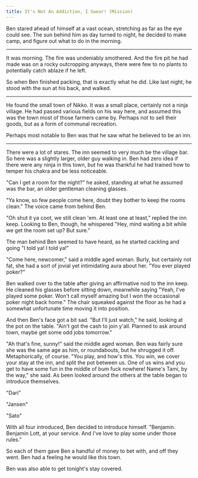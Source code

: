 ```yaml
---
title: It's Not An Addiction, I Swear! (Mission)
---
```


Ben stared ahead of himself at a vast ocean, stretching as far as the eye could see. The sun behind him as day turned to night, he decided to make camp, and figure out what to do in the morning.

***

It was morning. The fire was undeniably smothered. And the fire pit he had made was on a rocky outcropping anyways, there were few to no plants to potentially catch ablaze if he left.

So when Ben finished packing, that is exactly what he did. Like last night, he stood with the sun at his back, and walked.

***

He found the small town of Nikko. It was a small place, certainly not a ninja village. He had passed various fields on his way here, and assumed this was the town most of those farmers came by. Perhaps not to sell their goods, but as a form of communal recreation.

Perhaps most notable to Ben was that he saw what he believed to be an inn.

***

There were a lot of stares. The inn seemed to very much be the village bar. So here was a slightly larger, older guy walking in. Ben had zero idea if there were any ninja in this town, but he was thankful he had trained how to temper his chakra and be less noticeable.


"Can I get a room for the night?" he asked, standing at what he assumed was the bar, an older gentleman cleaning glasses.

"Ya know, so few people come here, doubt they bother to keep the rooms clean." The voice came from behind Ben.

"Oh shut it ya coot, we still clean 'em. At least one at least," replied the inn keep. Looking to Ben, though, he whispered "Hey, mind waiting a bit while we get the room set up? But sure."

The man behind Ben seemed to have heard, as he started cackling and going "I told ya! I told ya!"

"Come here, newcomer," said a middle aged woman. Burly, but certainly not fat, she had a sort of jovial yet intimidating aura about her. "You ever played poker?"

Ben walked over to the table after giving an affirmative nod to the inn keep. He cleaned his glasses before sitting down, meanwhile saying "Yeah, I've played some poker. Won't call myself amazing but I won the occasional poker night back home." The chair squeaked against the floor as he had a somewhat unfortunate time moving it into position.

And then Ben's face got a bit sad. "But I'll just watch," he said, looking at the pot on the table. "Ain't got the cash to join y'all. Planned to ask around town, maybe get some odd jobs tomorrow."

"Ah that's fine, sunny!" said the middle aged woman. Ben was fairly sure she was the same age as him, or roundabouts, but he shrugged it off. Metaphorically, of course. "You play, and how's this. You win, we cover your stay at the inn, and split the pot between us. One of us wins and you get to have some fun in the middle of bum fuck nowhere! Name's Tami, by the way," she said. As been looked around the others at the table began to introduce themselves.

"Dari"

"Jansen"

"Sato"

With all four introduced, Ben decided to introduce himself. "Benjamin. Benjamin Lott, at your service. And I've love to play some under those rules."

So each of them gave Ben a handful of money to bet with, and off they went. Ben had a feeling he would like this town.

Ben was also able to get tonight's stay covered.